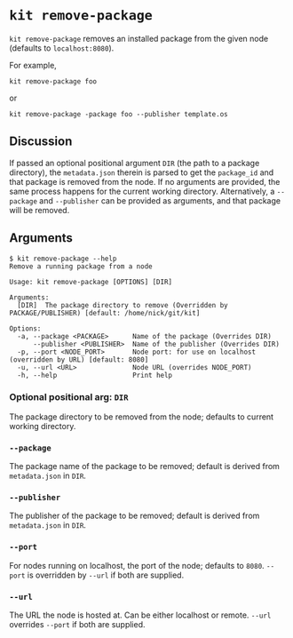 # `kit remove-package`

`kit remove-package` removes an installed package from the given node (defaults to `localhost:8080`).

For example,
```
kit remove-package foo
```

or

```
kit remove-package -package foo --publisher template.os
```

## Discussion

If passed an optional positional argument `DIR` (the path to a package directory), the `metadata.json` therein is parsed to get the `package_id` and that package is removed from the node.
If no arguments are provided, the same process happens for the current working directory.
Alternatively, a `--package` and `--publisher` can be provided as arguments, and that package will be removed.

## Arguments

```
$ kit remove-package --help
Remove a running package from a node

Usage: kit remove-package [OPTIONS] [DIR]

Arguments:
  [DIR]  The package directory to remove (Overridden by PACKAGE/PUBLISHER) [default: /home/nick/git/kit]

Options:
  -a, --package <PACKAGE>      Name of the package (Overrides DIR)
      --publisher <PUBLISHER>  Name of the publisher (Overrides DIR)
  -p, --port <NODE_PORT>       Node port: for use on localhost (overridden by URL) [default: 8080]
  -u, --url <URL>              Node URL (overrides NODE_PORT)
  -h, --help                   Print help
```

### Optional positional arg: `DIR`

The package directory to be removed from the node; defaults to current working directory.

### `--package`

The package name of the package to be removed; default is derived from `metadata.json` in `DIR`.

### `--publisher`

The publisher of the package to be removed; default is derived from `metadata.json` in `DIR`.

### `--port`

For nodes running on localhost, the port of the node; defaults to `8080`.
`--port` is overridden by `--url` if both are supplied.

### `--url`

The URL the node is hosted at.
Can be either localhost or remote.
`--url` overrides `--port` if both are supplied.
